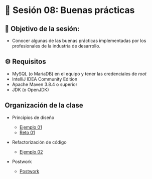 # :wave:  Sesión 08: Buenas prácticas

## 🎯  Objetivo de la sesión:

- Conocer algunas de las buenas prácticas implementadas por los profesionales de la industría de desarrollo.

## ⚙ Requisitos

- MySQL (o MariaDB) en el equipo y tener las credenciales de _root_
- IntelliJ IDEA Community Edition
- Apache Maven 3.8.4 o superior
- JDK (o OpenJDK)

## Organización de la clase 

- Principios de diseño

	- [Ejemplo 01](./Ejemplo-01/Readme.md)
	- [Reto 01](./Reto-01/Readme.md)

- Refactorización de código

	- [Ejemplo 02](./Ejemplo-02/Readme.md)

- Postwork

	- [Postwork](././Postwork/Readme.md)